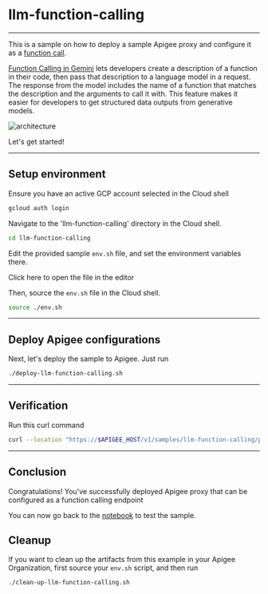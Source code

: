 # llm-function-calling

---

This is a sample on how to deploy a sample Apigee proxy and configure it as a [function call](https://cloud.google.com/vertex-ai/generative-ai/docs/multimodal/function-calling). 

[Function Calling in Gemini](https://cloud.google.com/vertex-ai/generative-ai/docs/multimodal/function-calling) lets developers create a description of a function in their code, then pass that description to a language model in a request. The response from the model includes the name of a function that matches the description and the arguments to call it with. This feature makes it easier for developers to get structured data outputs from generative models.

![architecture](./images/arch.png)

Let's get started!

---

## Setup environment

Ensure you have an active GCP account selected in the Cloud shell

```sh
gcloud auth login
```

Navigate to the 'llm-function-calling' directory in the Cloud shell.

```sh
cd llm-function-calling
```

Edit the provided sample `env.sh` file, and set the environment variables there.

Click <walkthrough-editor-open-file filePath="llm-function-calling/env.sh">here</walkthrough-editor-open-file> to open the file in the editor

Then, source the `env.sh` file in the Cloud shell.

```sh
source ./env.sh
```

---

## Deploy Apigee configurations

Next, let's deploy the sample to Apigee. Just run

```bash
./deploy-llm-function-calling.sh
```
---

## Verification

Run this curl command

```sh
curl --location "https://$APIGEE_HOST/v1/samples/llm-function-calling/products" -H "Content-Type: application/json" -H "x-apikey: $APIKEY" 
```

---

## Conclusion

<walkthrough-conclusion-trophy></walkthrough-conclusion-trophy>

Congratulations! You've successfully deployed Apigee proxy that can be configured as a function calling endpoint

You can now go back to the [notebook](https://github.com/GoogleCloudPlatform/apigee-samples/blob/main/llm-function-calling/llm_function_calling.ipynb) to test the sample.

<walkthrough-inline-feedback></walkthrough-inline-feedback>

## Cleanup

If you want to clean up the artifacts from this example in your Apigee Organization, first source your `env.sh` script, and then run

```bash
./clean-up-llm-function-calling.sh
```
